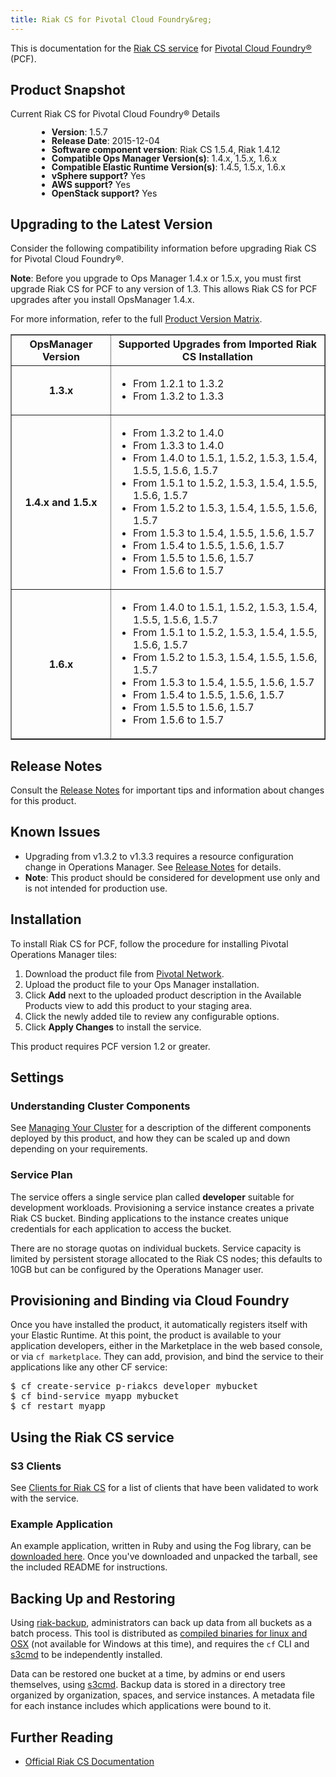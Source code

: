 ```yaml
---
title: Riak CS for Pivotal Cloud Foundry&reg;
---
```


This is documentation for the [Riak CS service](https://network.pivotal.io/products/p-riakcs) for [Pivotal Cloud Foundry&reg;](https://network.pivotal.io/products/pivotal-cf) (PCF).

## <a id="product-snapshot"></a>Product Snapshot ##

Current Riak CS for Pivotal Cloud Foundry&reg; Details
<div style="line-height: 1; padding-left: 3em">

- **Version**: 1.5.7
- **Release Date**: 2015-12-04
- **Software component version**: Riak CS 1.5.4, Riak 1.4.12
- **Compatible Ops Manager Version(s)**: 1.4.x, 1.5.x, 1.6.x
- **Compatible Elastic Runtime Version(s)**: 1.4.5, 1.5.x, 1.6.x
- **vSphere support?** Yes
- **AWS support?** Yes
- **OpenStack support?** Yes
</div>

## <a id="upgrading"></a>Upgrading to the Latest Version ##

Consider the following compatibility information before upgrading Riak CS for Pivotal Cloud Foundry&reg;.

<p class="note"><strong>Note</strong>: Before you upgrade to Ops Manager 1.4.x or 1.5.x, you must first upgrade Riak CS for PCF to any version of 1.3. This allows Riak CS for PCF upgrades after you install OpsManager 1.4.x.</p>

For more information, refer to the full [Product Version Matrix](../compatibility-matrix.pdf).

<table border="1" class="nice">
<tr><th>OpsManager Version</th>
    <th>Supported Upgrades from Imported Riak CS Installation</th></tr>
<tr><th>1.3.x</th>
    <td><ul>
        <li>From 1.2.1 to 1.3.2</li>
        <li>From 1.3.2 to 1.3.3</li>
        </ul></td></tr>
<tr><th>1.4.x and 1.5.x</th>
    <td><ul>
        <li>From 1.3.2 to 1.4.0</li>
        <li>From 1.3.3 to 1.4.0</li>
        <li>From 1.4.0 to 1.5.1, 1.5.2, 1.5.3, 1.5.4, 1.5.5, 1.5.6, 1.5.7</li>
        <li>From 1.5.1 to 1.5.2, 1.5.3, 1.5.4, 1.5.5, 1.5.6, 1.5.7</li>
        <li>From 1.5.2 to 1.5.3, 1.5.4, 1.5.5, 1.5.6, 1.5.7</li>
        <li>From 1.5.3 to 1.5.4, 1.5.5, 1.5.6, 1.5.7</li>
        <li>From 1.5.4 to 1.5.5, 1.5.6, 1.5.7</li>
        <li>From 1.5.5 to 1.5.6, 1.5.7</li>
        <li>From 1.5.6 to 1.5.7</li>
        </ul></td></tr>
<tr><th>1.6.x</th>
    <td><ul>
        <li>From 1.4.0 to 1.5.1, 1.5.2, 1.5.3, 1.5.4, 1.5.5, 1.5.6, 1.5.7</li>
        <li>From 1.5.1 to 1.5.2, 1.5.3, 1.5.4, 1.5.5, 1.5.6, 1.5.7</li>
        <li>From 1.5.2 to 1.5.3, 1.5.4, 1.5.5, 1.5.6, 1.5.7</li>
        <li>From 1.5.3 to 1.5.4, 1.5.5, 1.5.6, 1.5.7</li>
        <li>From 1.5.4 to 1.5.5, 1.5.6, 1.5.7</li>
        <li>From 1.5.5 to 1.5.6, 1.5.7</li>
        <li>From 1.5.6 to 1.5.7</li>
        </ul></td></tr>
</table>

## <a id="release-notes"></a>Release Notes ##

Consult the [Release Notes](release-notes.html) for important tips and information about changes for this product.

## <a id="known-issues"></a>Known Issues ##

- Upgrading from v1.3.2 to v1.3.3 requires a resource configuration change in Operations Manager. See [Release Notes](release-notes.html) for details.
- **Note**: This product should be considered for development use only and is not intended for production use.

## <a id="installation"></a>Installation ##

To install Riak CS for PCF, follow the procedure for installing Pivotal Operations Manager tiles:

1. Download the product file from [Pivotal Network](https://network.pivotal.io/).
1. Upload the product file to your Ops Manager installation.
1. Click **Add** next to the uploaded product description in the Available Products view to add this product to your staging area.
1. Click the newly added tile to review any configurable options.
1. Click **Apply Changes** to install the service.

This product requires PCF version 1.2 or greater.

## <a id="settings"></a>Settings ##

### <a id="cluster-components"></a>Understanding Cluster Components ###

See [Managing Your Cluster](managing_your_cluster.html) for a description of the different components deployed by this product, and how they can be scaled up and down depending on your requirements.

### <a id="service-plan"></a>Service Plan ###

The service offers a single service plan called **developer** suitable for development workloads. Provisioning a service instance creates a private Riak CS bucket. Binding applications to the instance creates unique credentials for each application to access the bucket.

There are no storage quotas on individual buckets. Service capacity is limited by persistent storage allocated to the Riak CS nodes; this defaults to 10GB but can be configured by the Operations Manager user.

## <a id="provision-and-bind"></a>Provisioning and Binding via Cloud Foundry ##

Once you have installed the product, it automatically registers itself with your Elastic Runtime. At this point, the product is available to your application developers, either in the Marketplace in the web based console, or via `cf marketplace`. They can add, provision, and bind the service to their applications like any other CF service:

<pre class="terminal">
$ cf create-service p-riakcs developer mybucket
$ cf bind-service myapp mybucket
$ cf restart myapp
</pre>

## <a id="using-the-service"></a>Using the Riak CS service ##

### <a id="clients"></a>S3 Clients ###

See [Clients for Riak CS](https://github.com/cloudfoundry/cf-riak-cs-release/blob/master/docs/clients.md) for a list of clients that have been validated to work with the service.

### <a id="example-app"></a>Example Application ###

An example application, written in Ruby and using the Fog library, can be [downloaded here](riakcs-example-app.tgz). Once you've downloaded and unpacked the tarball, see the included README for instructions.

<a id="backing-up"></a>

## Backing Up and Restoring

Using [riak-backup](https://github.com/cloudfoundry/cf-riak-cs-release/tree/master/scripts/riak-backup/src/riak_backup), administrators can back up data from all buckets as a batch process. This tool is distributed as [compiled binaries for linux and OSX](https://github.com/cloudfoundry/cf-riak-cs-release/tree/master/scripts/riak-backup/bin) (not available for Windows at this time), and requires the `cf` CLI and [s3cmd](https://github.com/cloudfoundry/cf-riak-cs-release/blob/master/docs/clients.md#s3cmd) to be independently installed.

Data can be restored one bucket at a time, by admins or end users themselves, using [s3cmd](https://github.com/cloudfoundry/cf-riak-cs-release/blob/master/docs/clients.md#s3cmd). Backup data is stored in a directory tree organized by organization, spaces, and service instances. A metadata file for each instance includes which applications were bound to it.


## Further Reading

* [Official Riak CS Documentation](http://basho.com/riak-cloud-storage/)
